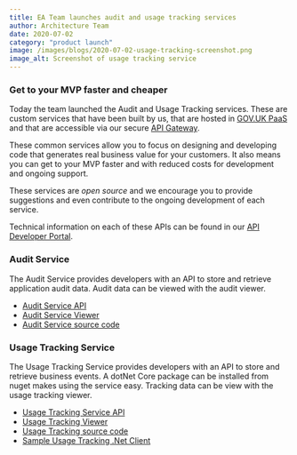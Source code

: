 ```yaml
---
title: EA Team launches audit and usage tracking services
author: Architecture Team
date: 2020-07-02
category: "product launch"
image: /images/blogs/2020-07-02-usage-tracking-screenshot.png
image_alt: Screenshot of usage tracking service
---
```


### Get to your MVP faster and cheaper

Today the team launched the Audit and Usage Tracking services. These are custom services that have been built by us, that are hosted in [GOV.UK PaaS](https://www.cloud.service.gov.uk) and that are accessible via our secure [API Gateway](/blog/product-launch/api-gateway-launch).

These common services allow you to focus on designing and developing code that generates real business value for your customers. It also means you can get to your MVP faster and with reduced costs for development and ongoing support.

These services are *open source* and we encourage you to provide suggestions and even contribute to the ongoing development of each service.

Technical information on each of these APIs can be found in our [API Developer Portal](https://developer-portal.digitalni.gov.uk).

### Audit Service

The Audit Service provides developers with an API to store and retrieve application audit data. Audit data can be viewed with the audit viewer.

 - [Audit Service API](https://developer-portal.digitalni.gov.uk/AvailableAPIs/AuditService)
 - [Audit Service Viewer](https://audit.digitalni.gov.uk)
 - [Audit Service source code](https://github.com/dof-dss/ea-audit-auditservice)

### Usage Tracking Service

The Usage Tracking Service provides developers with an API to store and retrieve business events. A dotNet Core package can be installed from nuget makes using the service easy. Tracking data can be view with the usage tracking viewer.

- [Usage Tracking Service API](https://developer-portal.digitalni.gov.uk/AvailableAPIs/UsageTracking)
- [Usage Tracking Viewer](https://usage-tracking.digitalni.gov.uk)
- [Usage Tracking source code](https://github.com/dof-dss/EA.UsageTracking)
- [Sample Usage Tracking .Net Client](https://github.com/dof-dss/EA.UsageTracking.Client)

